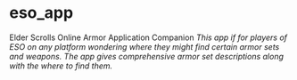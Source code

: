 # eso_app
Elder Scrolls Online Armor Application Companion
*This app if for players of ESO on any platform wondering where they might find certain armor sets and weapons.  The app gives comprehensive armor set descriptions along with the where to find them.*  
